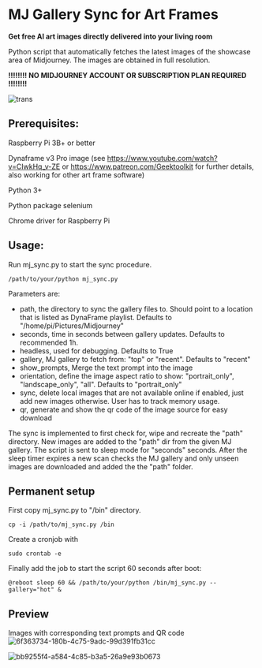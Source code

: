 # MJ Gallery Sync for Art Frames 

**Get free AI art images directly delivered into your living room**

Python script that automatically fetches the latest images of the showcase area of Midjourney.
The images are obtained in full resolution.

**!!!!!!!! NO MIDJOURNEY ACCOUNT OR SUBSCRIPTION PLAN  REQUIRED !!!!!!!!**

![trans](https://user-images.githubusercontent.com/9356580/194281084-0dd5a3b8-9ba6-44c9-b6a7-9ae41e4cbe7b.gif)

## Prerequisites:
Raspberry Pi 3B+ or better

Dynaframe v3 Pro image (see https://www.youtube.com/watch?v=CIwkHq_v-ZE or https://www.patreon.com/Geektoolkit for further details, also working for other art frame software)

Python 3+

Python package selenium

Chrome driver for Raspberry Pi

## Usage:
Run mj_sync.py to start the sync procedure.
```
/path/to/your/python mj_sync.py
```
Parameters are:
- path, the directory to sync the gallery files to. Should point to a location that is listed as DynaFrame playlist. Defaults to "/home/pi/Pictures/Midjourney"
- seconds, time in seconds between gallery updates. Defaults to recommended 1h.
- headless, used for debugging. Defaults to True
- gallery, MJ gallery to fetch from: "top" or "recent". Defaults to "recent"
- show_prompts, Merge the text prompt into the image
- orientation, define the image aspect ratio to show: "portrait_only", "landscape_only", "all". Defaults to "portrait_only"
- sync, delete local images that are not available online if enabled, just add new images otherwise. User has to track memory usage.
- qr, generate and show the qr code of the image source for easy download

The sync is implemented to first check for, wipe and recreate the "path" directory. 
New images are added to the "path" dir from the given MJ gallery.
The script is sent to sleep mode for "seconds" seconds.
After the sleep timer expires a new scan checks the MJ gallery and only unseen images
are downloaded and added the the "path" folder.


## Permanent setup
First copy mj_sync.py to "/bin" directory.
```
cp -i /path/to/mj_sync.py /bin
```
Create a cronjob with
```
sudo crontab -e
```
Finally add the job to start the script 60 seconds after boot:
```
@reboot sleep 60 && /path/to/your/python /bin/mj_sync.py --gallery="hot" &
```
## Preview
Images with corresponding text prompts and QR code
![6f363734-180b-4c75-9adc-99d391fb31cc](https://user-images.githubusercontent.com/9356580/201767692-a7dc047c-cec4-4195-ac0f-c149374276b1.png)

![bb9255f4-a584-4c85-b3a5-26a9e93b0673](https://user-images.githubusercontent.com/9356580/201767932-ae76732a-a9d2-46da-8373-1c43aca4f58a.png)
